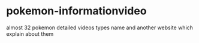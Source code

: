# pokemon-informationvideo
almost 32 pokemon detailed videos types name and another website which explain about them
